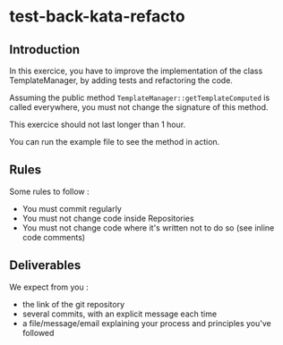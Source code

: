 # test-back-kata-refacto

## Introduction

In this exercice, you have to improve the implementation of the class TemplateManager, by adding tests and refactoring the code.

Assuming the public method `TemplateManager::getTemplateComputed` is called everywhere, 
you must not change the signature of this method.

This exercice should not last longer than 1 hour.

You can run the example file to see the method in action.

## Rules
Some rules to follow :
 - You must commit regularly
 - You must not change code inside Repositories
 - You must not change code where it's written not to do so (see inline code comments)

## Deliverables
We expect from you :
 - the link of the git repository 
 - several commits, with an explicit message each time
 - a file/message/email explaining your process and principles you've followed